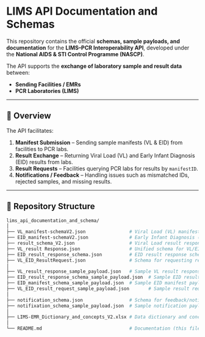 # LIMS API Documentation and Schemas

This repository contains the official **schemas, sample payloads, and documentation** for the **LIMS–PCR Interoperability API**, developed under the **National AIDS & STI Control Programme (NASCP)**.  

The API supports the **exchange of laboratory sample and result data** between:
- **Sending Facilities / EMRs**  
- **PCR Laboratories (LIMS)**  

---

## 📘 Overview

The API facilitates:
1. **Manifest Submission** – Sending sample manifests (VL & EID) from facilities to PCR labs.  
2. **Result Exchange** – Returning Viral Load (VL) and Early Infant Diagnosis (EID) results from labs.  
3. **Result Requests** – Facilities querying PCR labs for results by `manifestID`.  
4. **Notifications / Feedback** – Handling issues such as mismatched IDs, rejected samples, and missing results.  

---

## 📂 Repository Structure

```bash
lims_api_documentation_and_schema/
│
├── VL_manifest-schemaV2.json                # Viral Load (VL) manifest schema
├── EID_manifest-schemaV2.json               # Early Infant Diagnosis (EID) manifest schema
├── result_schema_V2.json                    # Viral Load result response schema
├── VL_result Response.json                  # Unified schema for VL/EID result responses
├── EID_result_response_schema.json          # EID result response schema
├── VL_EID_ResultRequest.json                # Schema for requesting results (VL/EID)
│
├── VL_result_response_sample_payload.json   # Sample VL result response (10 scenarios)
├── EID_result_response_schema_sample_payload.json  # Sample EID result response
├── EID_manifest_schema_sample_payload.json  # Sample EID manifest payload
├── VL_EID_result_request_sample_payload.json       # Sample result request payload
│
├── notification_schema.json                 # Schema for feedback/notification issues
├── notifixation_schema_sample_payload.json  # Sample notification payload
│
├── LIMS-EMR_Dictionary_and_concepts_V2.xlsx # Data dictionary and concept mappings
│
└── README.md                                # Documentation (this file)
